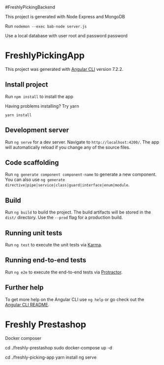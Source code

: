 #FreshlyPickingBackend

This project is generated with Node Express and MongoDB

Run `nodemon --exec bab-node server.js`

Use a local database with user root and password password

# FreshlyPickingApp

This project was generated with [Angular CLI](https://github.com/angular/angular-cli) version 7.2.2.

## Install project

Run `npm install` to install the app

Having problems installing? Try yarn

`yarn install`


## Development server

Run `ng serve` for a dev server. Navigate to `http://localhost:4200/`. The app will automatically reload if you change any of the source files.

## Code scaffolding

Run `ng generate component component-name` to generate a new component. You can also use `ng generate directive|pipe|service|class|guard|interface|enum|module`.

## Build

Run `ng build` to build the project. The build artifacts will be stored in the `dist/` directory. Use the `--prod` flag for a production build.

## Running unit tests

Run `ng test` to execute the unit tests via [Karma](https://karma-runner.github.io).

## Running end-to-end tests

Run `ng e2e` to execute the end-to-end tests via [Protractor](http://www.protractortest.org/).

## Further help

To get more help on the Angular CLI use `ng help` or go check out the [Angular CLI README](https://github.com/angular/angular-cli/blob/master/README.md).



# Freshly Prestashop

Docker composer

cd ./freshly-prestashop
sudo docker-compose up -d


cd ./freshly-picking-app
yarn install
ng serve

